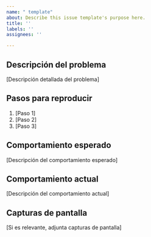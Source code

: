 ```yaml
---
name: " template"
about: Describe this issue template's purpose here.
title: ''
labels: ''
assignees: ''

---
```


## Descripción del problema

[Descripción detallada del problema]

## Pasos para reproducir

1. [Paso 1]
2. [Paso 2]
3. [Paso 3]

## Comportamiento esperado

[Descripción del comportamiento esperado]

## Comportamiento actual

[Descripción del comportamiento actual]

## Capturas de pantalla

[Si es relevante, adjunta capturas de pantalla]
